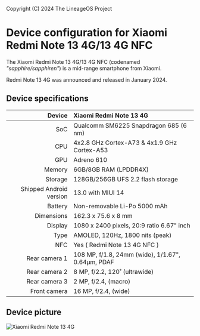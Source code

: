 Copyright (C) 2024 The LineageOS Project

Device configuration for Xiaomi Redmi Note 13 4G/13 4G NFC
=========================================

The Xiaomi Redmi Note 13 4G/13 4G NFC (codenamed _"sapphire/sapphiren"_) is a mid-range smartphone from Xiaomi.

Redmi Note 13 4G was announced and released in January 2024.

## Device specifications

| Device       | Xiaomi Redmi Note 13 4G                              |
| -----------: | :-------------------------------------------------- |
| SoC          | Qualcomm SM6225 Snapdragon 685 (6 nm)                      |
| CPU          | 4x2.8 GHz Cortex-A73 & 4x1.9 GHz Cortex-A53 |
| GPU          | Adreno 610                                          |
| Memory       | 6GB/8GB RAM (LPDDR4X)                                      |
| Storage      | 128GB/256GB UFS 2.2 flash storage                           |
| Shipped Android version | 13.0 with MIUI 14                        |
| Battery      | Non-removable Li-Po 5000 mAh                        |
| Dimensions   | 162.3 x 75.6 x 8 mm                               |
| Display      | 1080 x 2400 pixels, 20:9 ratio 6.67" inch           |
| Type         | AMOLED, 120Hz, 1800 nits (peak)      |
| NFC          | Yes ( Redmi Note 13 4G NFC )                            |
| Rear camera 1 | 108 MP, f/1.8, 24mm (wide), 1/1.67", 0.64µm, PDAF     |
| Rear camera 2 | 8 MP, f/2.2, 120˚ (ultrawide)                 |
| Rear camera 3 | 2 MP, f/2.4, (macro)                               |
| Front camera  | 16 MP, f/2.4, (wide)                    |

## Device picture

![Xiaomi Redmi Note 13 4G](https://i02.appmifile.com/282_operator_sg/02/01/2024/3ed59552a4950465a43d4f3f9598d8b4.png?f=webp "Xiaomi Redmi Note 13 4G")